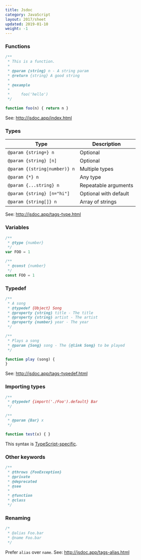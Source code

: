 ```yaml
---
title: Jsdoc
category: JavaScript
layout: 2017/sheet
updated: 2019-01-10
weight: -1
---
```


### Functions

```js
/**
 * This is a function.
 *
 * @param {string} n - A string param
 * @return {string} A good string
 *
 * @example
 *
 *     foo('hello')
 */

function foo(n) { return n }
```

See: <http://jsdoc.app/index.html>

### Types

| Type                         | Description           |
| ---                          | ---                   |
| `@param {string=} n`         | Optional              |
| `@param {string} [n]`        | Optional              |
| `@param {(string\|number)} n`| Multiple types        |
| `@param {*} n`               | Any type              |
| `@param {...string} n`       | Repeatable arguments  |
| `@param {string} [n="hi"]`   | Optional with default |
| `@param {string[]} n`        | Array of strings      |

See: <http://jsdoc.app/tags-type.html>

### Variables

```js
/**
 * @type {number}
 */
var FOO = 1
```

```js
/**
 * @const {number}
 */
const FOO = 1
```

### Typedef

```js
/**
 * A song
 * @typedef {Object} Song
 * @property {string} title - The title
 * @property {string} artist - The artist
 * @property {number} year - The year
 */
```

```js
/**
 * Plays a song
 * @param {Song} song - The {@link Song} to be played
 */

function play (song) {
}
```

See: <http://jsdoc.app/tags-typedef.html>

### Importing types

```js
/**
 * @typedef {import('./Foo').default} Bar
 */

/**
 * @param {Bar} x
 */

function test(x) { }
```

This syntax is [TypeScript-specific](https://github.com/Microsoft/TypeScript/wiki/JsDoc-support-in-JavaScript#import-types).

### Other keywords

```js
/**
 * @throws {FooException}
 * @private
 * @deprecated
 * @see
 *
 * @function
 * @class
 */
```

### Renaming

```js
/*
 * @alias Foo.bar
 * @name Foo.bar
 */
```

Prefer `alias` over `name`. See: <http://jsdoc.app/tags-alias.html>
